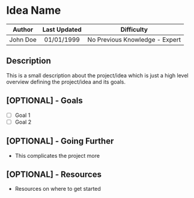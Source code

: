 # Idea Name

|  Author  | Last Updated |          Difficulty            |
| :------: | :----------: | :----------------------------: |
| John Doe |  01/01/1999  | No Previous Knowledge - Expert |

## Description

This is a small description about the project/idea which is just a high level overview defining the project/idea and its goals.

## [OPTIONAL] - Goals

- [ ] Goal 1
- [ ] Goal 2

## [OPTIONAL] - Going Further

- This complicates the project more

## [OPTIONAL] - Resources

- Resources on where to get started
